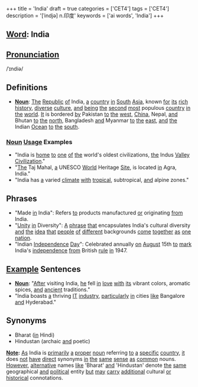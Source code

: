 +++
title = 'India'
draft = true
categories = ['CET4']
tags = ['CET4']
description = '[ˈindjə] n.印度'
keywords = ['ai words', 'India']
+++

## [Word](/post/word/): India

## [Pronunciation](/post/pronunciation/)
/ˈɪndiə/

## Definitions
- **[Noun](/post/noun/)**: [The](/post/the/) [Republic](/post/republic/) [of](/post/of/) India, [a](/post/a/) [country](/post/country/) [in](/post/in/) [South](/post/south/) [Asia](/post/asia/), known [for](/post/for/) [its](/post/its/) [rich](/post/rich/) [history](/post/history/), [diverse](/post/diverse/) [culture](/post/culture/), [and](/post/and/) [being](/post/being/) [the](/post/the/) [second](/post/second/) [most](/post/most/) populous [country](/post/country/) [in](/post/in/) [the](/post/the/) [world](/post/world/). [It](/post/it/) is bordered [by](/post/by/) Pakistan [to](/post/to/) [the](/post/the/) [west](/post/west/), [China](/post/china/), Nepal, [and](/post/and/) Bhutan [to](/post/to/) [the](/post/the/) [north](/post/north/), Bangladesh [and](/post/and/) Myanmar [to](/post/to/) [the](/post/the/) [east](/post/east/), [and](/post/and/) [the](/post/the/) Indian [Ocean](/post/ocean/) [to](/post/to/) [the](/post/the/) [south](/post/south/).

### [Noun](/post/noun/) [Usage](/post/usage/) Examples
- "India is [home](/post/home/) [to](/post/to/) [one](/post/one/) [of](/post/of/) [the](/post/the/) world's oldest civilizations, [the](/post/the/) Indus [Valley](/post/valley/) [Civilization](/post/civilization/)."
- "[The](/post/the/) Taj Mahal, [a](/post/a/) UNESCO [World](/post/world/) Heritage [Site](/post/site/), is located [in](/post/in/) Agra, India."
- "India has [a](/post/a/) varied [climate](/post/climate/) [with](/post/with/) [tropical](/post/tropical/), subtropical, [and](/post/and/) alpine zones."

## Phrases
- "Made [in](/post/in/) India": Refers [to](/post/to/) products manufactured [or](/post/or/) originating [from](/post/from/) India.
- "[Unity](/post/unity/) [in](/post/in/) Diversity": [A](/post/a/) [phrase](/post/phrase/) [that](/post/that/) encapsulates India's cultural diversity [and](/post/and/) [the](/post/the/) [idea](/post/idea/) [that](/post/that/) [people](/post/people/) [of](/post/of/) [different](/post/different/) backgrounds [come](/post/come/) [together](/post/together/) [as](/post/as/) [one](/post/one/) [nation](/post/nation/).
- "Indian [Independence](/post/independence/) [Day](/post/day/)": Celebrated annually [on](/post/on/) [August](/post/august/) 15th [to](/post/to/) [mark](/post/mark/) India's [independence](/post/independence/) [from](/post/from/) British [rule](/post/rule/) [in](/post/in/) 1947.

## [Example](/post/example/) Sentences
- **[Noun](/post/noun/)**: "[After](/post/after/) visiting India, [he](/post/he/) fell [in](/post/in/) [love](/post/love/) [with](/post/with/) [its](/post/its/) vibrant colors, aromatic spices, [and](/post/and/) [ancient](/post/ancient/) traditions."
- "India boasts [a](/post/a/) thriving [IT](/post/it/) [industry](/post/industry/), [particularly](/post/particularly/) [in](/post/in/) cities [like](/post/like/) Bangalore [and](/post/and/) Hyderabad."
  
## Synonyms
- Bharat ([in](/post/in/) Hindi)
- Hindustan (archaic [and](/post/and/) poetic)

**[Note](/post/note/):** [As](/post/as/) India is [primarily](/post/primarily/) [a](/post/a/) [proper](/post/proper/) [noun](/post/noun/) referring [to](/post/to/) [a](/post/a/) [specific](/post/specific/) [country](/post/country/), [it](/post/it/) does [not](/post/not/) [have](/post/have/) [direct](/post/direct/) synonyms [in](/post/in/) [the](/post/the/) [same](/post/same/) [sense](/post/sense/) [as](/post/as/) [common](/post/common/) nouns. [However](/post/however/), [alternative](/post/alternative/) names [like](/post/like/) 'Bharat' [and](/post/and/) 'Hindustan' denote [the](/post/the/) [same](/post/same/) geographical [and](/post/and/) [political](/post/political/) entity [but](/post/but/) [may](/post/may/) [carry](/post/carry/) [additional](/post/additional/) cultural [or](/post/or/) [historical](/post/historical/) connotations.

